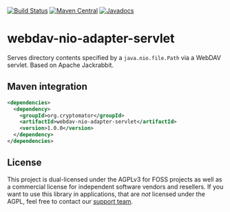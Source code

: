 [![Build Status](https://github.com/cryptomator/webdav-nio-adapter-servlet/workflows/Build/badge.svg)](https://github.com/cryptomator/webdav-nio-adapter-servlet/actions?query=workflow%3ABuild+branch%3Adevelop)
[![Maven Central](https://img.shields.io/maven-central/v/org.cryptomator/webdav-nio-adapter-servlet.svg?maxAge=86400)](https://repo1.maven.org/maven2/org/cryptomator/webdav-nio-adapter-servlet/)
[![Javadocs](http://www.javadoc.io/badge/org.cryptomator/webdav-nio-adapter-servlet.svg)](http://www.javadoc.io/doc/org.cryptomator/webdav-nio-adapter-servlet)

# webdav-nio-adapter-servlet
Serves directory contents specified by a `java.nio.file.Path` via a WebDAV servlet. Based on Apache Jackrabbit.

## Maven integration

```xml
<dependencies>
  <dependency>
    <groupId>org.cryptomator</groupId>
    <artifactId>webdav-nio-adapter-servlet</artifactId>
    <version>1.0.0</version>
  </dependency>
</dependencies>
```

## License

This project is dual-licensed under the AGPLv3 for FOSS projects as well as a commercial license for independent software vendors and resellers. If you want to use this library in applications, that are *not* licensed under the AGPL, feel free to contact our [support team](https://cryptomator.org/help/).
